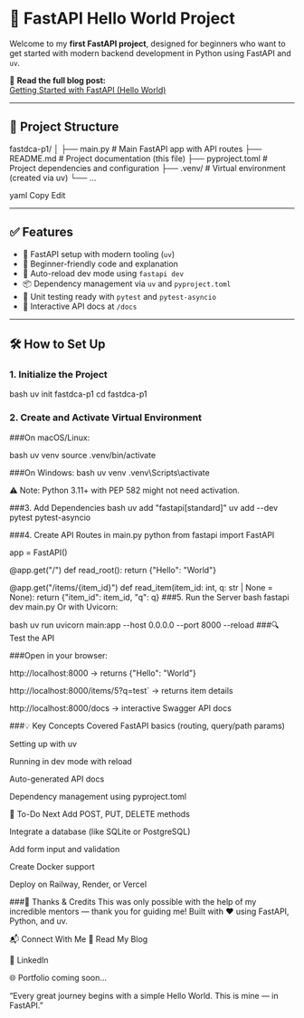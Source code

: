 
# 🚀 FastAPI Hello World Project

Welcome to my **first FastAPI project**, designed for beginners who want to get started with modern backend development in Python using FastAPI and `uv`.

📖 **Read the full blog post:**  
[Getting Started with FastAPI (Hello World)](https://medium.com/@hafsakamali362/getting-started-with-fastapi-hello-world-fastapi-022155d95a26)

---

## 📂 Project Structure

fastdca-p1/
│
├── main.py # Main FastAPI app with API routes
├── README.md # Project documentation (this file)
├── pyproject.toml # Project dependencies and configuration
├── .venv/ # Virtual environment (created via uv)
└── ...

yaml
Copy
Edit

---

## ✅ Features

- 🚀 FastAPI setup with modern tooling (`uv`)
- 👶 Beginner-friendly code and explanation
- 🔁 Auto-reload dev mode using `fastapi dev`
- 📦 Dependency management via `uv` and `pyproject.toml`
- 🧪 Unit testing ready with `pytest` and `pytest-asyncio`
- 🧭 Interactive API docs at `/docs`

---

## 🛠️ How to Set Up

### 1. Initialize the Project

bash
uv init fastdca-p1
cd fastdca-p1

### 2. Create and Activate Virtual Environment
###On macOS/Linux:

bash
uv venv
source .venv/bin/activate

###On Windows:
bash
uv venv
.venv\Scripts\activate

⚠️ Note: Python 3.11+ with PEP 582 might not need activation.

###3. Add Dependencies
bash
uv add "fastapi[standard]"
uv add --dev pytest pytest-asyncio


###4. Create API Routes in main.py
python
from fastapi import FastAPI

app = FastAPI()

@app.get("/")
def read_root():
    return {"Hello": "World"}

@app.get("/items/{item_id}")
def read_item(item_id: int, q: str | None = None):
    return {"item_id": item_id, "q": q}
###5. Run the Server
bash
fastapi dev main.py
Or with Uvicorn:

bash
uv run uvicorn main:app --host 0.0.0.0 --port 8000 --reload
###🔍 Test the API

###Open in your browser:

http://localhost:8000 → returns {"Hello": "World"}

http://localhost:8000/items/5?q=test` → returns item details

http://localhost:8000/docs → interactive Swagger API docs

###💡 Key Concepts Covered
FastAPI basics (routing, query/path params)

Setting up with uv

Running in dev mode with reload

Auto-generated API docs

Dependency management using pyproject.toml

📌 To-Do Next
 Add POST, PUT, DELETE methods

 Integrate a database (like SQLite or PostgreSQL)

 Add form input and validation

 Create Docker support

 Deploy on Railway, Render, or Vercel

###🙏 Thanks & Credits
This was only possible with the help of my incredible mentors — thank you for guiding me!
Built with ❤️ using FastAPI, Python, and uv.

📬 Connect With Me
📝 Read My Blog

💼 LinkedIn

🌐 Portfolio coming soon...

“Every great journey begins with a simple Hello World. This is mine — in FastAPI.”

